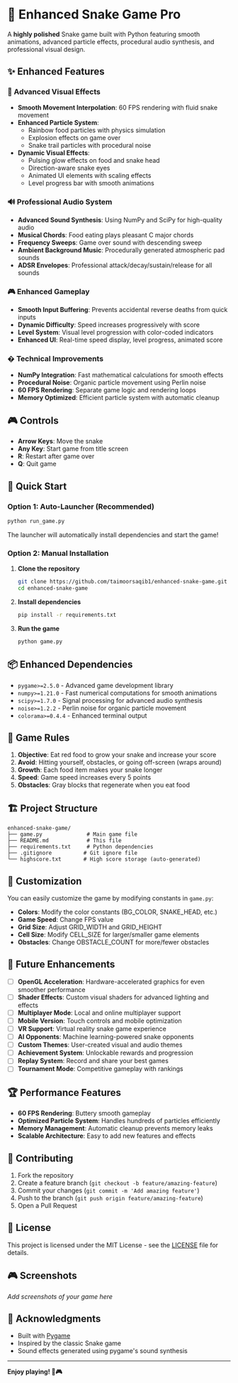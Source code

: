 # 🐍 Enhanced Snake Game Pro

A **highly polished** Snake game built with Python featuring smooth animations, advanced particle effects, procedural audio synthesis, and professional visual design.

## ✨ Enhanced Features

### 🎨 Advanced Visual Effects
- **Smooth Movement Interpolation**: 60 FPS rendering with fluid snake movement
- **Enhanced Particle System**: 
  - Rainbow food particles with physics simulation
  - Explosion effects on game over
  - Snake trail particles with procedural noise
- **Dynamic Visual Effects**:
  - Pulsing glow effects on food and snake head
  - Direction-aware snake eyes
  - Animated UI elements with scaling effects
  - Level progress bar with smooth animations

### 🔊 Professional Audio System
- **Advanced Sound Synthesis**: Using NumPy and SciPy for high-quality audio
- **Musical Chords**: Food eating plays pleasant C major chords
- **Frequency Sweeps**: Game over sound with descending sweep
- **Ambient Background Music**: Procedurally generated atmospheric pad sounds
- **ADSR Envelopes**: Professional attack/decay/sustain/release for all sounds

### 🎮 Enhanced Gameplay
- **Smooth Input Buffering**: Prevents accidental reverse deaths from quick inputs
- **Dynamic Difficulty**: Speed increases progressively with score
- **Level System**: Visual level progression with color-coded indicators
- **Enhanced UI**: Real-time speed display, level progress, animated score

### � Technical Improvements
- **NumPy Integration**: Fast mathematical calculations for smooth effects
- **Procedural Noise**: Organic particle movement using Perlin noise
- **60 FPS Rendering**: Separate game logic and rendering loops
- **Memory Optimized**: Efficient particle system with automatic cleanup

## 🎮 Controls

- **Arrow Keys**: Move the snake
- **Any Key**: Start game from title screen
- **R**: Restart after game over
- **Q**: Quit game

## 🚀 Quick Start

### Option 1: Auto-Launcher (Recommended)
```bash
python run_game.py
```
The launcher will automatically install dependencies and start the game!

### Option 2: Manual Installation
1. **Clone the repository**
   ```bash
   git clone https://github.com/taimoorsaqib1/enhanced-snake-game.git
   cd enhanced-snake-game
   ```

2. **Install dependencies**
   ```bash
   pip install -r requirements.txt
   ```

3. **Run the game**
   ```bash
   python game.py
   ```

## 📦 Enhanced Dependencies

- `pygame>=2.5.0` - Advanced game development library
- `numpy>=1.21.0` - Fast numerical computations for smooth animations
- `scipy>=1.7.0` - Signal processing for advanced audio synthesis
- `noise>=1.2.2` - Perlin noise for organic particle movement
- `colorama>=0.4.4` - Enhanced terminal output

## 🎯 Game Rules

1. **Objective**: Eat red food to grow your snake and increase your score
2. **Avoid**: Hitting yourself, obstacles, or going off-screen (wraps around)
3. **Growth**: Each food item makes your snake longer
4. **Speed**: Game speed increases every 5 points
5. **Obstacles**: Gray blocks that regenerate when you eat food

## 🏗️ Project Structure

```
enhanced-snake-game/
├── game.py              # Main game file
├── README.md            # This file
├── requirements.txt     # Python dependencies
├── .gitignore          # Git ignore file
└── highscore.txt       # High score storage (auto-generated)
```

## 🎨 Customization

You can easily customize the game by modifying constants in `game.py`:

- **Colors**: Modify the color constants (BG_COLOR, SNAKE_HEAD, etc.)
- **Game Speed**: Change FPS value
- **Grid Size**: Adjust GRID_WIDTH and GRID_HEIGHT
- **Cell Size**: Modify CELL_SIZE for larger/smaller game elements
- **Obstacles**: Change OBSTACLE_COUNT for more/fewer obstacles

## 🚀 Future Enhancements

- [ ] **OpenGL Acceleration**: Hardware-accelerated graphics for even smoother performance
- [ ] **Shader Effects**: Custom visual shaders for advanced lighting and effects
- [ ] **Multiplayer Mode**: Local and online multiplayer support
- [ ] **Mobile Version**: Touch controls and mobile optimization
- [ ] **VR Support**: Virtual reality snake game experience
- [ ] **AI Opponents**: Machine learning-powered snake opponents
- [ ] **Custom Themes**: User-created visual and audio themes
- [ ] **Achievement System**: Unlockable rewards and progression
- [ ] **Replay System**: Record and share your best games
- [ ] **Tournament Mode**: Competitive gameplay with rankings

## 🏆 Performance Features

- **60 FPS Rendering**: Buttery smooth gameplay
- **Optimized Particle System**: Handles hundreds of particles efficiently
- **Memory Management**: Automatic cleanup prevents memory leaks
- **Scalable Architecture**: Easy to add new features and effects

## 🤝 Contributing

1. Fork the repository
2. Create a feature branch (`git checkout -b feature/amazing-feature`)
3. Commit your changes (`git commit -m 'Add amazing feature'`)
4. Push to the branch (`git push origin feature/amazing-feature`)
5. Open a Pull Request

## 📄 License

This project is licensed under the MIT License - see the [LICENSE](LICENSE) file for details.

## 🎮 Screenshots

*Add screenshots of your game here*

## 🙏 Acknowledgments

- Built with [Pygame](https://www.pygame.org/)
- Inspired by the classic Snake game
- Sound effects generated using pygame's sound synthesis

---

**Enjoy playing! 🐍🎮**
